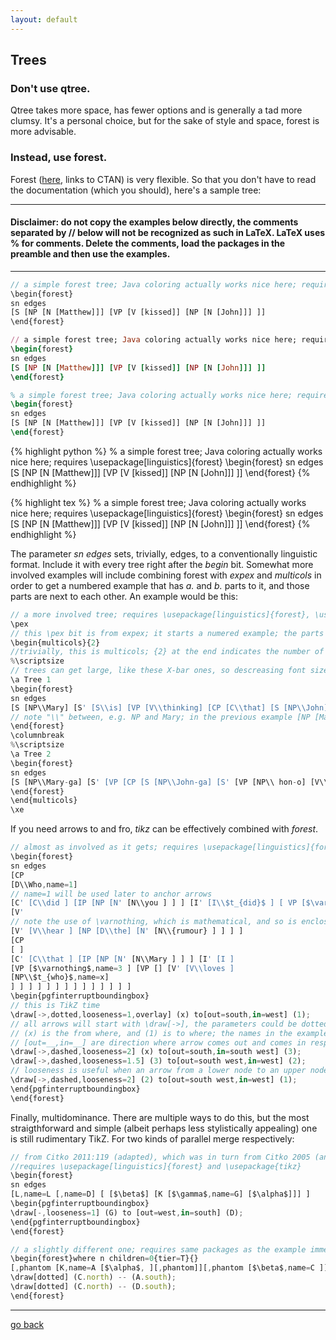```yaml
---
layout: default
---
```


## Trees

### Don't use qtree.

Qtree takes more space, has fewer options and is generally a tad more clumsy. It's a personal choice, but for the sake of style and space, forest is more advisable.

### Instead, use forest.

Forest ([here](https://ctan.org/pkg/forest?lang=en), links to CTAN) is very flexible. So that you don't have to read the documentation (which you should), here's a sample tree:

* * *
#### Disclaimer: do not copy the examples below directly, the comments separated by // below will not be recognized as such in LaTeX. LaTeX uses % for comments. Delete the comments, load the packages in the preamble and then use the examples.
* * *

```js
// a simple forest tree; Java coloring actually works nice here; requires \usepackage[linguistics]{forest}
\begin{forest}
sn edges
[S [NP [N [Matthew]]] [VP [V [kissed]] [NP [N [John]]] ]]
\end{forest}
```


```ruby
// a simple forest tree; Java coloring actually works nice here; requires \usepackage[linguistics]{forest}
\begin{forest}
sn edges
[S [NP [N [Matthew]]] [VP [V [kissed]] [NP [N [John]]] ]]
\end{forest}
```

```tex
% a simple forest tree; Java coloring actually works nice here; requires \usepackage[linguistics]{forest}
\begin{forest}
sn edges
[S [NP [N [Matthew]]] [VP [V [kissed]] [NP [N [John]]] ]]
\end{forest}
```

{% highlight python %}
% a simple forest tree; Java coloring actually works nice here; requires \usepackage[linguistics]{forest}
\begin{forest}
sn edges
[S [NP [N [Matthew]]] [VP [V [kissed]] [NP [N [John]]] ]]
\end{forest}
{% endhighlight %}


{% highlight tex %}
% a simple forest tree; Java coloring actually works nice here; requires \usepackage[linguistics]{forest}
\begin{forest}
sn edges
[S [NP [N [Matthew]]] [VP [V [kissed]] [NP [N [John]]] ]]
\end{forest}
{% endhighlight %}

The parameter _sn edges_ sets, trivially, edges, to a conventionally linguistic format. Include it with every tree right after the _begin_ bit. Somewhat more involved examples will include combining forest with _expex_ and _multicols_ in order to get a numbered example that has _a._ and _b._ parts to it, and those parts are next to each other. An example would be this:

```js
// a more involved tree; requires \usepackage[linguistics]{forest}, \usepackage{multicols}, \usepackage{expex}
\pex
// this \pex bit is from expex; it starts a numered example; the parts of the example will be given by \a..\a..\a..
\begin{multicols}{2}
//trivially, this is multicols; {2} at the end indicates the number of columns you need -- {2} is the default setting if you forget to specify; but LaTeX will likely be grumpy and throw something like "Missing number, treated as zero" at you
%\scriptsize
// trees can get large, like these X-bar ones, so descreasing font size with \scriptsize, \footnotesize, \tiny, etc. can be useful
\a Tree 1
\begin{forest}
sn edges
[S [NP\\Mary] [S' [S\\is] [VP [V\\thinking] [CP [C\\that] [S [NP\\John] [S' [S\\is] [VP [V\\reading] [NP [D\\the] [N\\book]]]]]]]]]
// note "\\" between, e.g. NP and Mary; in the previous example [NP [Mary]] would create a line going from NP to Mary; but since this was pretty much abandoned for the reasons Carnie explains in "Constituent Structure", "\\" just creates a line break
\end{forest}
\columnbreak
%\scriptsize
\a Tree 2
\begin{forest}
sn edges
[S [NP\\Mary-ga] [S' [VP [CP [S [NP\\John-ga] [S' [VP [NP\\ hon-o] [V\\yom-]] [S\\ -da]]] [C\\-to]] [V\\omotte-]] [S\\ -iru]]]
\end{forest}
\end{multicols}
\xe
```

If you need arrows to and fro, _tikz_ can be effectively combined with _forest_.

```js
// almost as involved as it gets; requires \usepackage[linguistics]{forest}, \usepackage[tikz]
\begin{forest}
sn edges
[CP
[D\\Who,name=1]
// name=1 will be used later to anchor arrows
[C' [C\\did ] [IP [NP [N' [N\\you ] ] ] [I' [I\\$t_{did}$ ] [ VP [$\varnothing$,name=2 ] [VP [ ]
[V'
// note the use of \varnothing, which is mathematical, and so is enclosed in $...$; do not use \{\} or (particularly) \[\] for in-line math
[V' [V\\hear ] [NP [D\\the] [N' [N\\{rumour} ] ] ] ]
[CP
[ ]
[C' [C\\that ] [IP [NP [N' [N\\Mary ] ] ] [I' [I ]
[VP [$\varnothing$,name=3 ] [VP [] [V' [V\\loves ]
[NP\\$t_{who}$,name=x]
] ] ] ] ] ] ] ] ] ] ] ] ] ]
\begin{pgfinterruptboundingbox}
// this is TikZ time
\draw[->,dotted,looseness=1,overlay] (x) to[out=south,in=west] (1);
// all arrows will start with \draw[->], the parameters could be dotted, dashdotted, dotted, looseness (to experiment with)
// (x) is the from where, and (1) is to where; the names in the example are very creative: (x) and (1)
// [out=__,in=__] are direction where arrow comes out and comes in respectively; south is bottom, west is left, and so on
\draw[->,dashed,looseness=2] (x) to[out=south,in=south west] (3);
\draw[->,dashed,looseness=1.5] (3) to[out=south west,in=west] (2);
// looseness is useful when an arrow from a lower node to an upper node crosses the tree -- loosing it leads it out of the tree; there are other more elegant options not to be explored here
\draw[->,dashed,looseness=2] (2) to[out=south west,in=west] (1);
\end{pgfinterruptboundingbox}
\end{forest}
```

Finally, multidominance. There are multiple ways to do this, but the most straigthforward and simple (albeit perhaps less stylistically appealing) one is still rudimentary TikZ. For two kinds of parallel merge respectively:

```js
// from Citko 2011:119 (adapted), which was in turn from Citko 2005 (and same below);
//requires \usepackage[linguistics]{forest} and \usepackage{tikz}
\begin{forest}
sn edges
[L,name=L [,name=D] [ [$\beta$] [K [$\gamma$,name=G] [$\alpha$]]] ]
\begin{pgfinterruptboundingbox}
\draw[-,looseness=1] (G) to [out=west,in=south] (D);
\end{pgfinterruptboundingbox}
\end{forest}
```

```js
// a slightly different one; requires same packages as the example immediately above
\begin{forest}where n children=0{tier=T}{}
[,phantom [K,name=A [$\alpha$, ][,phantom]][,phantom [$\beta$,name=C ]][L,name=D [,phantom][$\gamma$]]]
\draw[dotted] (C.north) -- (A.south);
\draw[dotted] (C.north) -- (D.south);
\end{forest}
```
* * *

[go back](./index.md)
